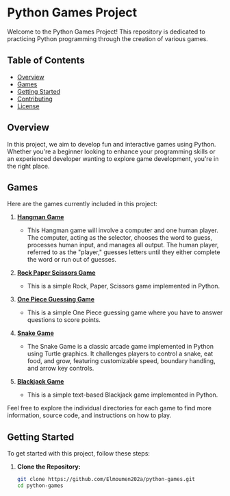 # Python Games Project

Welcome to the Python Games Project! This repository is dedicated to practicing Python programming through the creation of various games.

## Table of Contents
- [Overview](#overview)
- [Games](#games)
- [Getting Started](#getting-started)
- [Contributing](#contributing)
- [License](#license)

## Overview

In this project, we aim to develop fun and interactive games using Python. Whether you're a beginner looking to enhance your programming skills or an experienced developer wanting to explore game development, you're in the right place.

## Games

Here are the games currently included in this project:

1. **[Hangman Game](./Hangman_game)**
   - This Hangman game will involve a computer and one human player. The computer, acting as the selector, chooses the word to guess, processes human input, and manages all output. The human player, referred to as the "player," guesses letters until they either complete the word or run out of guesses.

2. **[Rock Paper Scissors Game](./Rock_Paper_Scissors_Game)**
   - This is a simple Rock, Paper, Scissors game implemented in Python.

3. **[One Piece Guessing Game](./Quiz_game)**
   - This is a simple One Piece guessing game where you have to answer questions to score points.

4. **[Snake Game](./snake-game)**
   - The Snake Game is a classic arcade game implemented in Python using Turtle graphics. It challenges players to control a snake, eat food, and grow, featuring customizable speed, boundary handling, and arrow key controls.

6. **[Blackjack Game](./blackjack-game)**
   - This is a simple text-based Blackjack game implemented in Python.

Feel free to explore the individual directories for each game to find more information, source code, and instructions on how to play.

## Getting Started

To get started with this project, follow these steps:

1. **Clone the Repository:**
   ```bash
   git clone https://github.com/Elmoumen202a/python-games.git
   cd python-games
